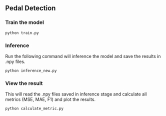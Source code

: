 ## Pedal Detection

### Train the model

```
python train.py
```

### Inference

Run the following command will inference the model and save the results in .npy files.
```
python inference_new.py
```

### View the result

This will read the .npy files saved in inference stage and calculate all metrics (MSE, MAE, F1) and plot the results.
```
python calculate_metric.py
```